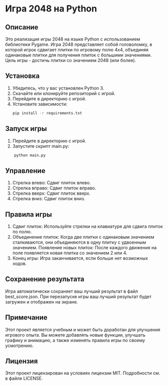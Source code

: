 # Игра 2048 на Python

## Описание

Это реализация игры 2048 на языке Python с использованием библиотеки Pygame. Игра 2048 представляет собой головоломку, в которой игрок сдвигает плитки по игровому полю 4x4, объединяя одинаковые плитки для получения плиток с большими значениями. Цель игры - достичь плитки со значением 2048 (или более).

## Установка

1. Убедитесь, что у вас установлен Python 3.
2. Скачайте или клонируйте репозиторий с игрой.
3. Перейдите в директорию с игрой.
4. Установите зависимости:
   ```bash
   pip install -r requirements.txt
   ```

## Запуск игры
1. Перейдите в директорию с игрой.
2. Запустите скрипт main.py:
```bash
    python main.py
```

## Управление
1. Стрелка влево: Сдвиг плиток влево.
2. Стрелка вправо: Сдвиг плиток вправо.
3. Стрелка вверх: Сдвиг плиток вверх.
4. Стрелка вниз: Сдвиг плиток вниз.

## Правила игры
1. Сдвиг плиток: Используйте стрелки на клавиатуре для сдвига плиток по полю.
2. Объединение плиток: Когда две плитки с одинаковым значением сталкиваются, они объединяются в одну плитку с 
   удвоенным значением.
Появление новых плиток: После каждого движения на поле появляется новая плитка со значением 2 или 4.
3. Конец игры: Игра заканчивается, если больше нет возможных ходов.

## Сохранение результата
Игра автоматически сохраняет ваш лучший результат в файл best_score.json. При перезапуске игры ваш лучший результат будет загружен и отображен на экране.

## Примечание
Этот проект является учебным и может быть доработан для улучшения игрового опыта. Вы можете добавлять новые функции, улучшать графику и анимацию, а также изменять правила игры по своему усмотрению.

## Лицензия
Этот проект лицензирован на условиях лицензии MIT. Подробности см. в файле LICENSE.